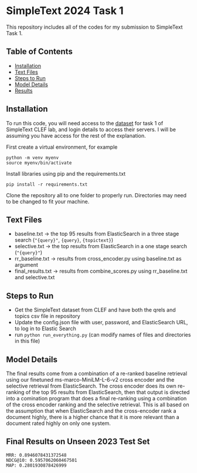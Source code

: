 # SimpleText 2024 Task 1

This repository includes all of the codes for my submission to SimpleText Task 1.

## Table of Contents

- [Installation](#Installation)
- [Text Files](#Text-Files)
- [Steps to Run](#Steps-to-Run)
- [Model Details](#Model-Details)
- [Results](#Final-Results-on-Unseen-2023-Test-Set)

## Installation

To run this code, you will need access to the [dataset](https://simpletext-project.com/2024/en/) for task 1 of SimpleText CLEF lab, and login details to access their servers. I will be assuming you have access for the rest of the explanation.

First create a virtual environment, for example

    python -m venv myenv
    source myenv/bin/activate

Install libraries using pip and the requirements.txt

    pip install -r requirements.txt
    
Clone the repository all to one folder to properly run. Directories may need to be changed to fit your machine.

## Text Files
- baseline.txt -> the top 95 results from ElasticSearch in a three stage search (`"{query}"`, `{query}`, `{topictext}`)
- selective.txt -> the top results from ElasticSearch in a one stage search (`"{query}"`)
- rr_baseline.txt -> results from cross_encoder.py using baseline.txt as argument
- final_results.txt -> results from combine_scores.py using rr_baseline.txt and selective.txt

## Steps to Run

- Get the SimpleText dataset from CLEF and have both the qrels and topics csv file in repository
- Update the config.json file with user, password, and ElasticSearch URL, to log in to Elastic Search
- run `python run_everything.py` (can modify names of files and directories in this file)

## Model Details

The final results come from a combination of a re-ranked baseline retrieval using our finetuned ms-marco-MiniLM-L-6-v2 cross encoder and the selective retrieval from ElasticSearch. The cross encoder does its own re-ranking of the top 95 results from ElasticSearch, then that output is directed into a comination program that does a final re-ranking using a combination of the cross encoder ranking and the selective retrieval. This is all based on the assumption that when ElasticSearch and the cross-encoder rank a document highly, there is a higher chance that it is more relevant than a document rated highly on only one system.

## Final Results on Unseen 2023 Test Set

    MRR: 0.8946078431372548
    NDCG@10: 0.5957062060467501
    MAP: 0.2801930878426999
